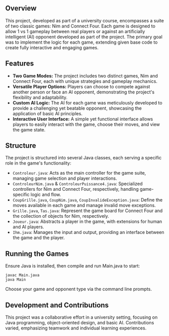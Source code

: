 ## Overview
This project, developed as part of a university course, encompasses a suite of two classic games: Nim and Connect Four. 
Each game is designed to allow 1 vs 1 gameplay between real players or against an artificially intelligent (AI) opponent developed as part of the project. 
The primary goal was to implement the logic for each game, extending given base code to create fully interactive and engaging games.

## Features
- **Two Game Modes:** The project includes two distinct games, Nim and Connect Four, each with unique strategies and gameplay mechanics.
- **Versatile Player Options:** Players can choose to compete against another person or face an AI opponent, demonstrating the project's flexibility and adaptability.
- **Custom AI Logic:** The AI for each game was meticulously developed to provide a challenging yet beatable opponent, showcasing the application of basic AI principles.
- **Interactive User Interface:** A simple yet functional interface allows players to easily interact with the game, choose their moves, and view the game state.

## Structure
The project is structured into several Java classes, each serving a specific role in the game's functionality:

- `Controleur.java`: Acts as the main controller for the game suite, managing game selection and player interactions.
- `ControleurNim.java` & `ControleurPuissance4.java`: Specialized controllers for Nim and Connect Four, respectively, handling game-specific logic and flow.
- `CoupGrille.java`, `CoupNim.java`, `CoupInvalideException.java`: Define the moves available in each game and manage invalid move exceptions.
- `Grille.java`, `Tas.java`: Represent the game board for Connect Four and the collection of objects for Nim, respectively.
- `Joueur.java`: Abstracts a player in the game, with extensions for human and AI players.
- `Ihm.java`: Manages the input and output, providing an interface between the game and the player.

## Running the Games
Ensure Java is installed, then compile and run Main.java to start:
```
javac Main.java
java Main
```

Choose your game and opponent type via the command line prompts.

## Development and Contributions
This project was a collaborative effort in a university setting, focusing on Java programming, object-oriented design, and basic AI.
Contributions varied, emphasizing teamwork and individual learning experiences.
